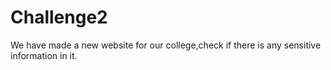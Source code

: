 # Challenge2
We have made a new website for our college,check if there is any sensitive information in it.
